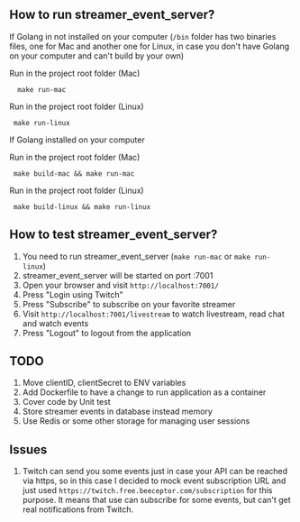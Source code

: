 ## How to run streamer_event_server?

If Golang  in not installed on your computer (```/bin``` folder has two binaries files, one for Mac and another one for Linux, in case you don't have Golang on your computer and can't build by your own)

Run in the project root folder (Mac)

```
  make run-mac
```

Run in the project root folder (Linux)

```
 make run-linux
```

If Golang installed on your computer

Run in the project root folder (Mac)

```
 make build-mac && make run-mac
```

Run in the project root folder (Linux)

```
 make build-linux && make run-linux
```

## How to test streamer_event_server?

1. You need to run streamer_event_server (```make run-mac``` or ```make run-linux```)
2. streamer_event_server will be started on port :7001
3. Open your browser and visit ``` http://localhost:7001/ ```
4. Press "Login using Twitch"
5. Press "Subscribe" to subscribe on your favorite streamer
6. Visit ``` http://localhost:7001/livestream ``` to watch livestream, read chat and watch events
7. Press "Logout" to logout from the application

## TODO
1. Move clientID, clientSecret to ENV variables
2. Add Dockerfile to have a change to run application as a container
3. Cover code by Unit test
4. Store streamer events in database instead memory
5. Use Redis or some other storage for managing user sessions

## Issues
1. Twitch can send you some events just in case your API can be reached via https, so in this case I decided to mock event subscription URL and just used ```https://twitch.free.beeceptor.com/subscription``` for this purpose.
It means that use can subscribe for some events, but can't get real notifications from Twitch.